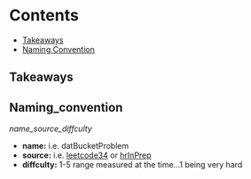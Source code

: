 # Contents
- [Takeaways](#Takeaways)
- [Naming Convention](#Naming_convention)


## Takeaways

## Naming_convention
*name_source_diffculty*
  - **name:** i.e. datBucketProblem
  - **source:** i.e. [leetcode34](https://leetcode.com/problems/find-first-and-last-position-of-element-in-sorted-array/) or [hrInPrep](https://www.hackerrank.com/interview/interview-preparation-kit?h_l=domains&h_r=hrw&utm_source=hrwCandidateFeedback)
  - **diffculty:** 1-5 range measured at the time...1 being very hard

